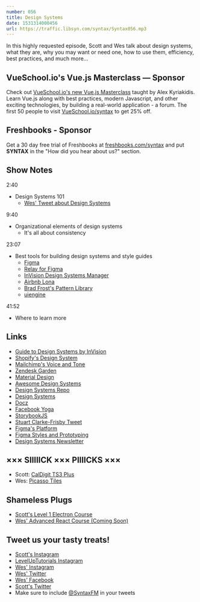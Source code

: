 ```yaml
---
number: 056
title: Design Systems 
date: 1531314000456
url: https://traffic.libsyn.com/syntax/Syntax056.mp3
---
```


In this highly requested episode, Scott and Wes talk about design systems, what they are, why you may want or need one, how to use them, efficiency, best practices, and much more...

## VueSchool.io's Vue.js Masterclass — Sponsor
Check out [VueSchool.io's new Vue.js Masterclass](https://vueschool.io/) taught by Alex Kyriakidis. Learn Vue.js along with best practices, modern Javascript, and other exciting technologies, by building a real-world application - a forum. The first 50 people to visit [VueSchool.io/syntax](https://vueschool.io/syntax) to get 25% off.

## Freshbooks - Sponsor

Get a 30 day free trial of Freshbooks at [freshbooks.com/syntax](https://freshbooks.com/syntax) and put **SYNTAX** in the "How did you hear about us?" section.

## Show Notes

2:40

* Design Systems 101
  * [Wes' Tweet about Design Systems](https://twitter.com/wesbos/status/1012325994437529600)

9:40 

* Organizational elements of design systems
  * It's all about consistency

23:07

* Best tools for building design systems and style guides
  * [Figma](https://figma.com)
  * [Relay for Figma](https://relayforfigma.com/)
  * [InVision Design Systems Manager](https://www.invisionapp.com/design-system-manager/)
  * [Airbnb Lona](https://github.com/airbnb/lona)
  * [Brad Frost's Pattern Library](http://patternlab.io/)
  * [uiengine](https://github.com/dennisreimann/uiengine)

41:52

* Where to learn more

## Links

* [Guide to Design Systems by InVision](https://www.invisionapp.com/blog/guide-to-design-systems/)
* [Shopify's Design System](https://polaris.shopify.com/content/product-content)
* [Mailchimp's Voice and Tone](https://styleguide.mailchimp.com/voice-and-tone/)
* [Zendesk Garden](https://garden.zendesk.com/)
* [Material Design](https://material.io/design/)
* [Awesome Design Systems](https://github.com/alexpate/awesome-design-systems)
* [Design Systems Repo](https://designsystemsrepo.com/)
* [Design Systems](https://www.designsystems.com/)
* [Docz](https://www.docz.site/)
* [Facebook Yoga](https://yogalayout.com/)
* [StorybookJS](https://storybook.js.org/)
* [Stuart Clarke-Frisby Tweet](https://twitter.com/stuartfrisby/status/983274546802421760)
* [Figma's Platform](https://blog.figma.com/introducing-figmas-platform-ee681bf861e7)
* [Figma Styles and Prototyping](https://blog.figma.com/figma-3-0-217d6c248f85)
* [Design Systems Newsletter](http://news.design.systems/)

## ××× SIIIIICK ××× PIIIICKS ×××

* Scott: [CalDigit TS3 Plus](https://amzn.to/2Mxz8nC)
* Wes: [Picasso Tiles](https://amzn.to/2IDzAOW)

## Shameless Plugs

* [Scott's Level 1 Electron Course](https://LevelUpTutorials.com/pro)
* [Wes' Advanced React Course (Coming Soon)](http://advancedreact.com/)

## Tweet us your tasty treats!

* [Scott's Instagram](https://www.instagram.com/stolinski/)
* [LevelUpTutorials Instagram](https://www.instagram.com/LevelUpTutorials/)
* [Wes' Instagram](https://www.instagram.com/wesbos/)
* [Wes' Twitter](https://twitter.com/wesbos)
* [Wes' Facebook](https://www.facebook.com/wesbos.developer)
* [Scott's Twitter](https://twitter.com/stolinski)
* Make sure to include [@SyntaxFM](https://twitter.com/SyntaxFM) in your tweets